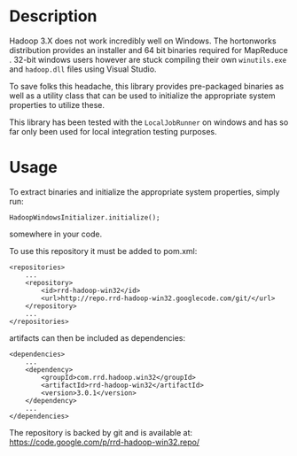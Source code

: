 # Description #
Hadoop 3.X does not work incredibly well on Windows.  The hortonworks distribution provides an installer and 64 bit binaries required for MapReduce .  32-bit windows users however are stuck compiling their own `winutils.exe` and `hadoop.dll` files using Visual Studio.

To save folks this headache, this library provides pre-packaged binaries as well as a utility class that can be used to initialize the appropriate system properties to utilize these.

This library has been tested with the `LocalJobRunner` on windows and has so far only been used for local integration testing purposes.

# Usage #
To extract binaries and initialize the appropriate system properties, simply run:
```
HadoopWindowsInitializer.initialize();
```
somewhere in your code.

To use this repository it must be added to pom.xml:
```
<repositories>
	...
	<repository>
		<id>rrd-hadoop-win32</id>
		<url>http://repo.rrd-hadoop-win32.googlecode.com/git/</url>
	</repository>
	...
</repositories>
```

artifacts can then be included as dependencies:
```
<dependencies>
	...
    <dependency>
        <groupId>com.rrd.hadoop.win32</groupId>
        <artifactId>rrd-hadoop-win32</artifactId>
        <version>3.0.1</version>
    </dependency>
	...
</dependencies>
```

The repository is backed by git and is available at:
https://code.google.com/p/rrd-hadoop-win32.repo/